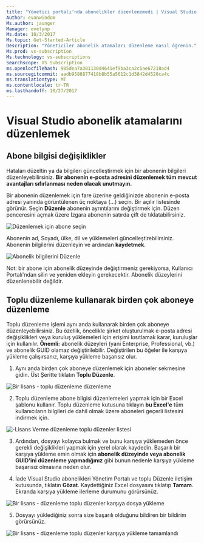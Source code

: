 ```yaml
---
title: "Yönetici portalı'nda abonelikler düzenlenemedi | Visual Studio Market"
Author: evanwindom
Ms.author: jaunger
Manager: evelynp
Ms.date: 10/3/2017
Ms.topic: Get-Started-Article
Description: "Yöneticiler abonelik atamaları düzenleme nasıl öğrenin."
Ms.prod: vs-subscription
Ms.technology: vs-subscriptions
Searchscope: VS Subscription
ms.openlocfilehash: 985dea7a301130d4641ef9ba3ca2c5ae67218ad4
ms.sourcegitcommit: aadb9588877418b8b55a5612c1d3842d4520ca4c
ms.translationtype: MT
ms.contentlocale: tr-TR
ms.lasthandoff: 10/27/2017
---
```

# <a name="editing-visual-studio-subscription-assignments"></a>Visual Studio abonelik atamalarını düzenlemek

## <a name="making-changes-to-subscriber-information"></a>Abone bilgisi değişiklikler
Hataları düzeltin ya da bilgileri güncelleştirmek için bir abonenin bilgileri düzenleyebilirsiniz. 
**Bir abonenin e-posta adresini düzenlemek tüm mevcut avantajları sıfırlanması neden olacak unutmayın.**

Bir abonenin düzenlemek için fare üzerine geldiğinizde abonenin e-posta adresi yanında görüntülenen üç noktaya (...) seçin. Bir açılır listesinde görünür.  Seçin **Düzenle** abonenin ayrıntılarını değiştirmek için. Düzen penceresini açmak üzere Izgara abonenin satırda çift de tıklatabilirsiniz.

![Düzenlemek için abone seçin](_img\edit-license\select-subscriber.png)

Abonenin ad, Soyadı, ülke, dil ve yüklemeleri güncelleştirebilirsiniz. Abonenin bilgilerini düzenleyin ve ardından **kaydetmek**.

![Abonelik bilgilerini Düzenle](_img\edit-license\edit-subscriber.png)

Not: bir abone için abonelik düzeyinde değiştirmeniz gerekiyorsa, Kullanıcı Portalı'ndan silin ve yeniden ekleyin gerekecektir. Abonelik düzeylerini düzenlenebilir değildir.

## <a name="editing-multiple-subscribers-by-using-bulk-edit"></a>Toplu düzenleme kullanarak birden çok aboneye düzenleme

Toplu düzenleme işlemi aynı anda kullanarak birden çok aboneye düzenleyebilirsiniz. Bu özellik, öncelikle şirket oluşturulmak e-posta adresi değişiklikleri veya kuruluş yüklemeleri için erişimi kısıtlamak karar, kuruluşlar için kullanılır. **Önemli:** abonelik düzeyleri (yani Enterprise, Professional, vb.) ve abonelik GUID olamaz değiştirilebilir.  Değiştirilen bu öğeler ile karşıya yükleme çalışırsanız, karşıya yükleme başarısız olur.  

1.  Aynı anda birden çok aboneye düzenlemek için aboneler sekmesine gidin. Üst Şeritte tıklatın **Toplu Düzenle**. 

![Bir lisans - toplu düzenleme düzenleme](_img\edit-license\edit-license-bulk-edit.png)

2.  Toplu düzenleme abone bilgisi düzenlemeleri yapmak için bir Excel şablonu kullanır. Toplu düzenleme kutusuna tıklayın **bu Excel'e** tüm kullanıcıların bilgileri de dahil olmak üzere aboneleri geçerli listesini indirmek için. 

![-Lisans Verme düzenleme toplu düzenler listesi](_img\edit-license\edit-license-bulk-edit-export.png)

3.  Ardından, dosyayı kolayca bulmak ve bunu karşıya yüklemeden önce gerekli değişiklikleri yapmak için yerel olarak kaydedin. Başarılı bir karşıya yükleme emin olmak için **abonelik düzeyinde veya abonelik GUID'ini düzenleme yapmadığınız** gibi bunun nedenle karşıya yükleme başarısız olmasına neden olur. 

4.  İade Visual Studio abonelikleri Yönetim Portalı ve toplu Düzenle iletişim kutusunda, tıklatın **Gözat**. Kaydettiğiniz Excel dosyasını tıklatıp **Tamam**. Ekranda karşıya yükleme ilerleme durumunu görürsünüz.

![Bir lisans - düzenleme toplu düzenler karşıya dosya yükleme](_img\edit-license\edit-license-bulk-file-upload.png)

5.  Dosyayı yüklediğiniz sonra size başarılı olduğunu bildiren bir bildirim görürsünüz. 

![Bir lisans - düzenleme toplu düzenler karşıya yükleme tamamlandı](_img\edit-license\edit-license-bulk-upload-complete.png)


